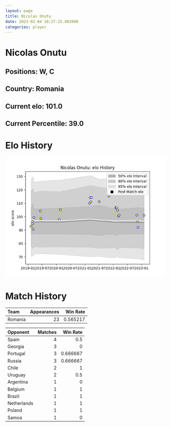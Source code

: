 ```yaml
---  
layout: page  
title: Nicolas Onutu  
date: 2023-02-04 18:27:15.883990  
categories: player  
---
```

# Nicolas Onutu

## Positions: W, C

## Country: Romania

## Current elo: 101.0

## Current Percentile: 39.0

# Elo History


![elo history](history_NicolasOnutu.png)
# Match History


| Team    |   Appearances |   Win Rate |
|:--------|--------------:|-----------:|
| Romania |            23 |   0.565217 |

| Opponent    |   Matches |   Win Rate |
|:------------|----------:|-----------:|
| Spain       |         4 |   0.5      |
| Georgia     |         3 |   0        |
| Portugal    |         3 |   0.666667 |
| Russia      |         3 |   0.666667 |
| Chile       |         2 |   1        |
| Uruguay     |         2 |   0.5      |
| Argentina   |         1 |   0        |
| Belgium     |         1 |   1        |
| Brazil      |         1 |   1        |
| Netherlands |         1 |   1        |
| Poland      |         1 |   1        |
| Samoa       |         1 |   0        |